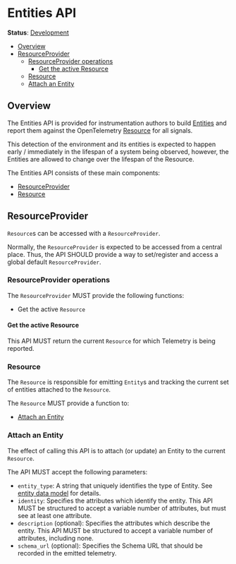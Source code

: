 <!--- Hugo front matter used to generate the website version of this page:
linkTitle: API
--->

# Entities API

**Status**: [Development](../document-status.md)

<!-- toc -->

- [Overview](#overview)
- [ResourceProvider](#resourceprovider)
  * [ResourceProvider operations](#resourceprovider-operations)
    + [Get the active Resource](#get-the-active-resource)
  * [Resource](#resource)
  * [Attach an Entity](#attach-an-entity)

<!-- tocstop -->

## Overview

The Entities API is provided for instrumentation authors to build
[Entities](./data-model.md#entity-data-model) and report them
against the OpenTelemetry [Resource](../resource/README.md) for all signals.

This detection of the environment and its entities is expected
to happen early / immediately in the lifespan of a system being
observed, however, the Entities are allowed to change over the
lifespan of the Resource.

The Entities API consists of these main components:

- [ResourceProvider](#resourceprovider)
- [Resource](#resource)

## ResourceProvider

`Resource`s can be accessed with a `ResourceProvider`.

Normally, the `ResourceProvider` is expected to be accessed from a central place.
Thus, the API SHOULD provide a way to set/register and access a global default
`ResourceProvider`.

### ResourceProvider operations

The `ResourceProvider` MUST provide the following functions:

* Get the active `Resource`

#### Get the active Resource

This API MUST return the current `Resource` for which Telemetry
is being reported.

### Resource

The `Resource` is responsible for emitting `Entity`s and tracking
the current set of entities attached to the `Resource`.

The `Resource` MUST provide a function to:

- [Attach an Entity](#attach-an-entity)

### Attach an Entity

The effect of calling this API is to attach (or update) an Entity
to the current `Resource`.

The API MUST accept the following parameters:

- `entity_type`: A string that uniquely identifies the type of Entity.
  See [entity data model](./data-model.md#entity-data-model) for details.
- `identity`: Specifies the attributes which identify the entity.
  This API MUST be structured to accept a variable number of
  attributes, but must see at least one attribute.
- `description` (optional): Specifies the attributes which describe the
  entity. This API MUST be structured to accept a variable number
  of attributes, including none.
- `schema_url` (optional): Specifies the Schema URL that should be recorded in
  the emitted telemetry.
